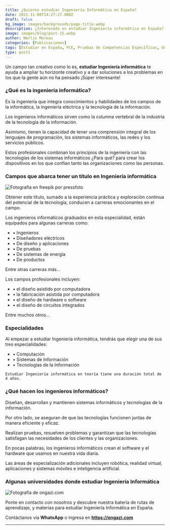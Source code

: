 ```yaml
---
title: ¿Quieres estudiar Ingeniería Informática en España?
date: 2021-11-08T14:27:17.000Z
draft: false
bg_image: images/backgrounds/page-title.webp
description: ¿Interesado en estudiar Ingeniería informática en España? Descubre qué hace un ingeniero informático y en qué universidades puedes hacerlo.
image: images/blog/post-15.webp
author: Nerlis Moreau
categories: [Publicaciones]
tags: [Estudiar en España, PCE, Pruebas de Competencias Específicas, Universidad en España, Universidad Española]
type: post1
---
```


Un campo tan creativo como lo es, **estudiar Ingeniería informática** te ayuda a ampliar tu horizonte creativo y a dar soluciones a los problemas en los que la gente aún no ha pensado ¡Súper interesante!

### ¿Qué es la ingeniería informática?

Es la ingeniería que integra conocimientos y habilidades de los campos de la informática, la ingeniería eléctrica y la tecnología de la información.

Los ingenieros informáticos sirven como la columna vertebral de la industria de la tecnología de la información.

Asimismo, tienen la capacidad de tener una comprensión integral de los lenguajes de programación, los sistemas informáticos, las redes y los servicios públicos.

Estos profesionales combinan los principios de la ingeniería con las tecnologías de los sistemas informáticos ¿Para qué? para crear los dispositivos en los que confían tanto las organizaciones como las personas.

### Campos que abarca tener un título en Ingeniería informática

![](/images/blog/post-15_1.webp "Fotografía en freepik por pressfoto")

Obtener este título, sumado a la experiencia práctica y exploración continua del potencial de la tecnología, conducen a carreras emocionantes en el campo.

Los ingenieros informáticos graduados en esta especialidad, están equipados para algunas carreras como:

*  • Ingenieros
*  • Diseñadores eléctricos
*  • De diseño y aplicaciones
*  • De pruebas
*  • De sistemas de energía
*  • De productos

Entre otras carreras más…

Los campos profesionales incluyen:

*  • el diseño asistido por computadora
*  • la fabricación asistida por computadora
*  • el diseño de hardware o software
*  • el diseño de circuitos integrados

Entre muchos otros…

### Especialidades

Al empezar a estudiar Ingeniería informática, tendrás que elegir una de sus tres especialidades:

*  • Computación
*  • Sistemas de Información
*  • Tecnologías de la Información

`Estudiar Ingeniería informática en teoría tiene una duración total de 4 años.`

### ¿Qué hacen los ingenieros informáticos?

Diseñan, desarrollan y mantienen sistemas informáticos y tecnologías de la información.

Por otro lado, se aseguran de que las tecnologías funcionen juntas de manera eficiente y eficaz.

Realizan pruebas, resuelven problemas y garantizan que las tecnologías satisfagan las necesidades de los clientes y las organizaciones.

En pocas palabras, los ingenieros informáticos crean el software y el hardware que usamos en nuestra vida diaria.

Las áreas de especialización adicionales incluyen robótica, realidad virtual, aplicaciones y sistemas móviles e inteligencia artificial.

### Algunas universidades donde estudiar Ingeniería Informática

![](/images/blog/post-15_2.webp "Fotografía de ongazi.com")

Ponte en contacto con nosotros y descubre nuestra batería de rutas de aprendizaje, y materias para estudiar Ingeniería Informática en España.

Contáctanos vía **WhatsApp** o ingresa en **https://ongazi.com**

---